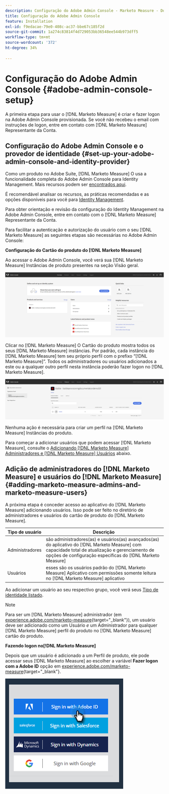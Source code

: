 ```yaml
---
description: Configuração do Adobe Admin Console - Marketo Measure - Documentação do produto
title: Configuração do Adobe Admin Console
feature: Installation
exl-id: f9edacae-79e0-408c-ac37-bbe67c185f2d
source-git-commit: 1a274c83814f4d729053bb36548ee544b973dff5
workflow-type: tm+mt
source-wordcount: '372'
ht-degree: 34%

---
```


# Configuração do Adobe Admin Console {#adobe-admin-console-setup}

A primeira etapa para usar o [!DNL Marketo Measure] é criar e fazer logon na Adobe Admin Console provisionada. Se você não recebeu o email com instruções de logon, entre em contato com [!DNL Marketo Measure] Representante da Conta.

## Configuração do Adobe Admin Console e o provedor de identidade {#set-up-your-adobe-admin-console-and-identity-provider}

Como um produto no Adobe Suite, [!DNL Marketo Measure] O usa a funcionalidade completa do Adobe Admin Console para Identity Management. Mais recursos podem ser [encontrados aqui](https://helpx.adobe.com/br/enterprise/using/admin-console.html).

É recomendável analisar os recursos, as práticas recomendadas e as opções disponíveis para você para [Identity Management](https://helpx.adobe.com/br/enterprise/using/set-up-identity.html).

Para obter orientação e revisão da configuração do Identity Management na Adobe Admin Console, entre em contato com o [!DNL Marketo Measure] Representante da Conta.

Para facilitar a autenticação e autorização do usuário com o seu [!DNL Marketo Measure] as seguintes etapas são necessárias no Adobe Admin Console:

**Configuração do Cartão do produto do [!DNL Marketo Measure]**

Ao acessar o Adobe Admin Console, você verá sua [!DNL Marketo Measure] Instâncias de produto presentes na seção Visão geral.

![](assets/adobe-admin-console-setup-1.png)

Clicar no [!DNL Marketo Measure] O Cartão do produto mostra todos os seus [!DNL Marketo Measure] instâncias. Por padrão, cada instância do [!DNL Marketo Measure] tem seu próprio perfil com o prefixo “[!DNL Marketo Measure]”. Todos os administradores ou usuários adicionados a este ou a qualquer outro perfil nesta instância poderão fazer logon no [!DNL Marketo Measure].

![](assets/adobe-admin-console-setup-2.png)

Nenhuma ação é necessária para criar um perfil na [!DNL Marketo Measure] Instâncias do produto.

Para começar a adicionar usuários que podem acessar [!DNL Marketo Measure], consulte o [Adicionando [!DNL Marketo Measure] Administradores e [!DNL Marketo Measure] Usuários](#adding-marketo-measure-admins-and-marketo-measure-users) abaixo.

## Adição de administradores do [!DNL Marketo Measure] e usuários do [!DNL Marketo Measure] {#adding-marketo-measure-admins-and-marketo-measure-users}

A próxima etapa é conceder acesso ao aplicativo do [!DNL Marketo Measure] adicionando usuários. Isso pode ser feito no diretório de administradores e usuários do cartão de produto do [!DNL Marketo Measure].

| Tipo de usuário | Descrição |
|---|---|
| Administradores | são administradores(as) e usuários(as) avançados(as) do aplicativo do [!DNL Marketo Measure] com capacidade total de atualização e gerenciamento de opções de configuração específicas do [!DNL Marketo Measure] |
| Usuários | esses são os usuários padrão do [!DNL Marketo Measure] Aplicativo com permissões somente leitura no [!DNL Marketo Measure] aplicativo |

Ao adicionar um usuário ao seu respectivo grupo, você verá seus [Tipo de identidade listado](https://helpx.adobe.com/br/enterprise/using/set-up-identity.html).

>[!NOTE]
>
>Para ser um [!DNL Marketo Measure] administrador (em [experience.adobe.com/marketo-measure](https://experience.adobe.com/marketo-measure){target="_blank"}), um usuário deve ser adicionado como um Usuário _e_ um Administrador para qualquer [!DNL Marketo Measure] perfil do produto no [!DNL Marketo Measure] cartão do produto.

**Fazendo logon no[!DNL Marketo Measure]**

Depois que um usuário é adicionado a um Perfil de produto, ele pode acessar seus [!DNL Marketo Measure] ao escolher a variável **Fazer logon com a Adobe ID** opção em [experience.adobe.com/marketo-measure](https://experience.adobe.com/marketo-measure){target="_blank"}.

![](assets/adobe-admin-console-setup-3.png)
